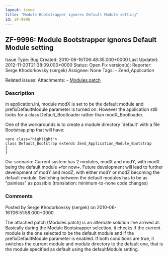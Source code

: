 ```yaml
---
layout: issue
title: "Module Bootstrapper ignores Default Module setting"
id: ZF-9996
---
```


ZF-9996: Module Bootstrapper ignores Default Module setting
-----------------------------------------------------------

 Issue Type: Bug Created: 2010-06-16T06:48:35.000+0000 Last Updated: 2012-11-20T21:38:09.000+0000 Status: Open Fix version(s): 
 Reporter:  Serge Khodorkovsky (sergek)  Assignee:  None  Tags: - Zend\_Application
 
 Related issues: 
 Attachments: - [Modules.patch](/issues/secure/attachment/13135/Modules.patch)
 
### Description

in application.ini, module modX is set to be the default module and prefixDefaultModule parameter is turned on. However the application still looks for a class Default\_Bootloader rather than modX\_Bootloader.

One of the workarounds is to create a module directory 'default' with a file Bootstrap.php that will have:

 
    <pre class="highlight">
    class Default_Bootstrap extends Zend_Application_Module_Bootstrap
    {
    }


Our scenario: Current system has 2 modules, modX and modY, with modX being the default module +for now+. Future development will lead to further development of modY and modZ, with either modY or modZ becoming the default module. Switching between the default modules has to be as "painless" as possible (translation: minimum-to-none code changes)

 

 

### Comments

Posted by Serge Khodorkovsky (sergek) on 2010-06-16T06:51:58.000+0000

The attached patch (Modules.patch) is an alternate solution I've arrived at. Basically during the Module Bootstrapper selection, it checks if the current module is the one selected to be the default module and if the prefixDefaultModule parameter is enabled. If both conditions are true, it switches the current module and module directory to the default one, that is the module specified as default using the defaultModule setting.

 

 